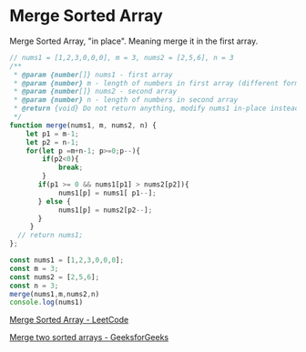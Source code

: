 # Merge Sorted Array

Merge Sorted Array, "in place". Meaning merge it in the first array.

```jsx
// nums1 = [1,2,3,0,0,0], m = 3, nums2 = [2,5,6], n = 3
/**
 * @param {number[]} nums1 - first array 
 * @param {number} m - length of numbers in first array (different form capacity)
 * @param {number[]} nums2 - second array 
 * @param {number} n - length of numbers in second array 
 * @return {void} Do not return anything, modify nums1 in-place instead.
 */
function merge(nums1, m, nums2, n) {
    let p1 = m-1;
    let p2 = n-1;
    for(let p =m+n-1; p>=0;p--){
        if(p2<0){
            break;
        }
       if(p1 >= 0 && nums1[p1] > nums2[p2]){
            nums1[p] = nums1[ p1--];
       } else {
            nums1[p] = nums2[p2--];
       }
     }
  // return nums1;
};

const nums1 = [1,2,3,0,0,0];
const m = 3;
const nums2 = [2,5,6];
const n = 3;
merge(nums1,m,nums2,n)
console.log(nums1)
```

[Merge Sorted Array - LeetCode](https://leetcode.com/problems/merge-sorted-array/)

[Merge two sorted arrays - GeeksforGeeks](https://www.geeksforgeeks.org/merge-two-sorted-arrays/)